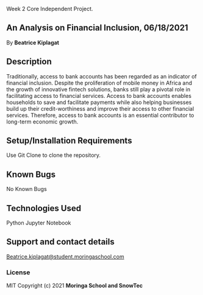 Week 2 Core Independent Project.
## An Analysis on Financial Inclusion, 06/18/2021
By **Beatrice Kiplagat**
## Description
Traditionally, access to bank accounts has been regarded as an indicator of financial inclusion. Despite the proliferation of mobile money in Africa and the growth of innovative fintech solutions, banks still play a pivotal role in facilitating access to financial services. Access to bank accounts enables households to save and facilitate payments while also helping businesses build up their credit-worthiness and improve their access to other financial services. Therefore, access to bank accounts is an essential contributor to long-term economic growth.
## Setup/Installation Requirements
Use Git Clone to clone the repository. 
## Known Bugs
No Known Bugs
## Technologies Used
Python
Jupyter Notebook 
## Support and contact details
Beatrice.kiplagat@student.moringaschool.com
### License
MIT
Copyright (c) 2021 **Moringa School and SnowTec**
